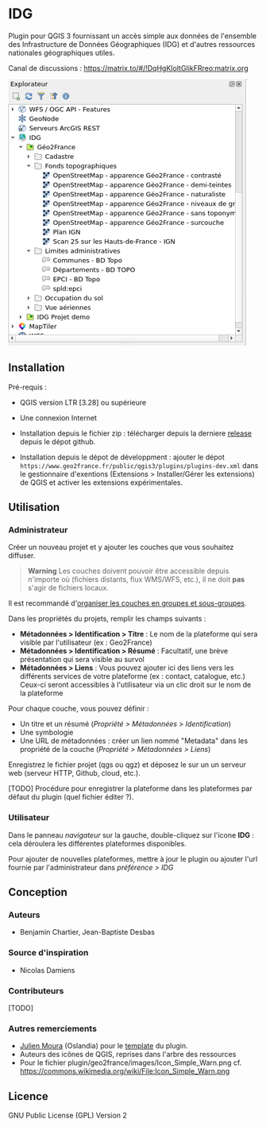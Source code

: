 # IDG

Plugin pour QGIS 3 fournissant un accès simple aux données de l'ensemble des Infrastructure de Données Géographiques (IDG) et d'autres ressources nationales géographiques utiles.

Canal de discussions : https://matrix.to/#/!DqHgKIoltGIikFRreo:matrix.org

![QGIS Browser](repo/screenshot_browser_1.png)

## Installation

Pré-requis :

* QGIS version LTR [3.28] ou supérieure
* Une connexion Internet

* Installation depuis le fichier zip : télécharger depuis la derniere [release](https://github.com/geo2france/idg-qgis-plugin/releases) depuis le dépot github.
* Installation depuis le dépot de développment : ajouter le dépot `https://www.geo2france.fr/public/qgis3/plugins/plugins-dev.xml` dans le gestionnaire d'exentions (Extensions > Installer/Gérer les extensions) de QGIS et activer les extensions expérimentales.


## Utilisation

### Administrateur

Créer un nouveau projet et y ajouter les couches que vous souhaitez diffuser.
> **Warning**
> Les couches doivent pouvoir être accessible depuis n'importe où (fichiers distants, flux WMS/WFS, etc.), il ne doit **pas** s'agir de fichiers locaux.


Il est recommandé d'[organiser les couches en groupes et sous-groupes](https://docs.qgis.org/3.22/fr/docs/user_manual/introduction/general_tools.html#group-layers-interact).

Dans les propriétés du projets, remplir les champs suivants :

- **Métadonnées > Identification > Titre** : Le nom de la plateforme qui sera visible par l'utilisateur (ex : Geo2France)
- **Métadonnées > Identification > Résumé** : Facultatif, une brève présentation qui sera visible au survol
- **Métadonnées > Liens** : Vous pouvez ajouter ici des liens vers les différents services de votre plateforme (ex : contact, catalogue, etc.) 
   Ceux-ci seront accessibles à l'utilisateur via un clic droit sur le nom de la plateforme

Pour chaque couche, vous pouvez définir :
- Un titre et un résumé (_Propriété > Métadonnées > Identification_)
- Une symbologie
- Une URL de métadonnées : créer un lien nommé "Metadata" dans les propriété de la couche (_Propriété > Métadonnées > Liens_)

Enregistrez le fichier projet (qgs ou qgz) et déposez le sur un un serveur web (serveur HTTP, Github, cloud, etc.).

[TODO] Procédure pour enregistrer la plateforme dans les plateformes par défaut du plugin (quel fichier éditer ?).

### Utilisateur

Dans le panneau _navigateur_ sur la gauche, double-cliquez sur l'icone **IDG** : cela déroulera les différentes plateformes disponibles.

Pour ajouter de nouvelles plateformes, mettre à jour le plugin ou ajouter l'url fournie par l'administrateur dans _préférence > IDG_


## Conception

### Auteurs

* Benjamin Chartier, Jean-Baptiste Desbas

### Source d'inspiration

* Nicolas Damiens

### Contributeurs

[TODO]

### Autres remerciements

* [Julien Moura](https://github.com/Guts) (Oslandia) pour le [template](https://oslandia.gitlab.io/qgis/template-qgis-plugin/) du plugin.
* Auteurs des icônes de QGIS, reprises dans l'arbre des ressources
* Pour le fichier plugin/geo2france/images/Icon_Simple_Warn.png cf.
<https://commons.wikimedia.org/wiki/File:Icon_Simple_Warn.png>

## Licence

GNU Public License (GPL) Version 2

